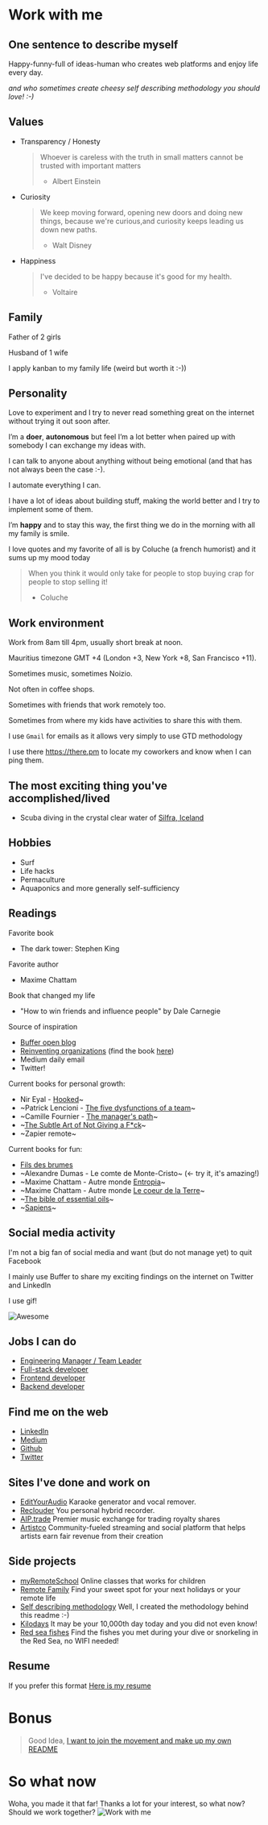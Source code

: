 # Work with me

## One sentence to describe myself

Happy-funny-full of ideas-human who creates web platforms and enjoy life every day.

_and who sometimes create cheesy self describing methodology you should love! :-)_

## Values

- Transparency / Honesty

  > Whoever is careless with the truth in small matters cannot be trusted with important matters
  >
  > - Albert Einstein

- Curiosity

  > We keep moving forward, opening new doors and doing new things, because we're curious,and curiosity keeps leading us down new paths.
  >
  > - Walt Disney

- Happiness
  > I've decided to be happy because it's good for my health.
  >
  > - Voltaire

## Family

Father of 2 girls

Husband of 1 wife

I apply kanban to my family life (weird but worth it :-))

## Personality

Love to experiment and I try to never read something great on the internet without trying it out soon after.

I’m a **doer**, **autonomous** but feel I’m a lot better when paired up with somebody I can exchange my ideas with.

I can talk to anyone about anything without being emotional (and that has not always been the case :-).

I automate everything I can.

I have a lot of ideas about building stuff, making the world better and I try to implement some of them.

I’m **happy** and to stay this way, the first thing we do in the morning with all my family is smile.

I love quotes and my favorite of all is by Coluche (a french humorist) and it sums up my mood today

> When you think it would only take for people to stop buying crap for people to stop selling it!
>
> - Coluche

## Work environment

Work from 8am till 4pm, usually short break at noon.

Mauritius timezone GMT +4 (London +3, New York +8, San Francisco +11).

Sometimes music, sometimes Noizio.

Not often in coffee shops.

Sometimes with friends that work remotely too.

Sometimes from where my kids have activities to share this with them.

I use `Gmail` for emails as it allows very simply to use GTD methodology

I use there https://there.pm to locate my coworkers and know when I can ping them.

## The most exciting thing you've accomplished/lived

- Scuba diving in the crystal clear water of [Silfra, Iceland](https://www.google.mu/search?q=silfra+iceland&source=lnms&tbm=isch&sa=X&ved=0ahUKEwjAufTwg8XdAhUMxYUKHbkVA-4Q_AUIDigB&biw=1920&bih=1017)

## Hobbies

- Surf
- Life hacks
- Permaculture
- Aquaponics and more generally self-sufficiency

## Readings

Favorite book

- The dark tower: Stephen King

Favorite author

- Maxime Chattam

Book that changed my life

- "How to win friends and influence people" by Dale Carnegie

Source of inspiration

- [Buffer open blog](https://open.buffer.com/)
- [Reinventing organizations](https://youtu.be/gcS04BI2sbk) (find the book [here](https://amzn.to/2Mh8Cjx))
- Medium daily email
- Twitter!

Current books for personal growth:

- Nir Eyal - [Hooked](https://www.amazon.fr/Hooked-How-Build-Habit-Forming-Products/dp/1591847788)~
- ~Patrick Lencioni - [The five dysfunctions of a team](https://amzn.to/2WgziEW)~
- ~Camille Fournier - [The manager's path](https://amzn.to/2Wq89iZ)~
- ~[The Subtle Art of Not Giving a F\*ck](https://amzn.to/2XL8UEv)~
- ~Zapier remote~

Current books for fun:

- [Fils des brumes](https://fr.wikipedia.org/wiki/Fils-des-brumes)
- ~Alexandre Dumas - Le comte de Monte-Cristo~ (<- try it, it's amazing!)
- ~Maxime Chattam - Autre monde [Entropia](https://amzn.to/2JBxkgQ)~
- ~Maxime Chattam - Autre monde [Le coeur de la Terre](https://amzn.to/2ET4PXs)~
- ~[The bible of essential oils](https://amzn.to/2H2WkLX)~
- ~[Sapiens](https://amzn.to/2UoEHsV)~

## Social media activity

I'm not a big fan of social media and want (but do not manage yet) to quit Facebook

I mainly use Buffer to share my exciting findings on the internet on Twitter and LinkedIn

I use gif!

![Awesome](https://media.giphy.com/media/2Vp0UxNcA8TEQ/giphy.gif)

## Jobs I can do

- [Engineering Manager / Team Leader](./engineering-manager.md)
- [Full-stack developer](./full-stack-developer.md)
- [Frontend developer](./frontend-developer.md)
- [Backend developer](./backend-developer.md)

## Find me on the web

- [LinkedIn](https://fr.linkedin.com/in/martinratinaud)
- [Medium](https://medium.com/@martinratinaud)
- [Github](https://www.github.com/martinratinaud)
- [Twitter](https://www.twitter.com/martinratinaud)

## Sites I've done and work on

- [EditYourAudio](https://www.edityouraudio.com) Karaoke generator and vocal remover.
- [Reclouder](https://www.reclouder.com) You personal hybrid recorder.
- [AIP.trade](https://www.aiptrade.com) Premier music exchange for trading royalty shares
- [Artistco](https://www.artistco.com) Community-fueled streaming and social platform that helps artists earn fair revenue from their creation

## Side projects

- [myRemoteSchool](https://myremoteschool.com) Online classes that works for children
- [Remote Family](https://www.remote-family.com) Find your sweet spot for your next holidays or your remote life
- [Self describing methodology](https://github.com/better-human/work-with-me-template) Well, I created the methodology behind this readme :-)
- [Kilodays](http://www.pikilabs.com/en/journiversaire/) It may be your 10,000th day today and you did not even know!
- [Red sea fishes](http://www.pikilabs.com/en/poissons-mer-rouge/) Find the fishes you met during your dive or snorkeling in the Red Sea, no WIFI needed!

## Resume

If you prefer this format [Here is my resume](./resume-martin-ratinaud.pdf)

# Bonus

> Good Idea, [I want to join the movement and make up my own README](https://github.com/better-human/work-with-me-template)

# So what now

Woha, you made it that far! Thanks a lot for your interest, so what now? Should we work together?
![Work with me](https://media.giphy.com/media/HnnKLPMqsO12g/giphy.gif)
